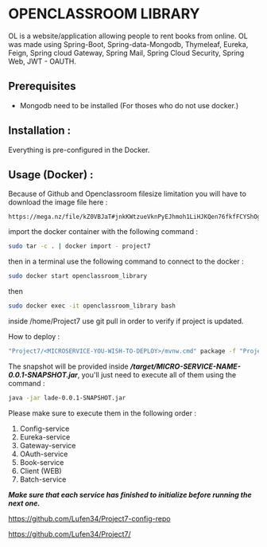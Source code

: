# OPENCLASSROOM LIBRARY

OL is a website/application allowing people to rent books from online. OL was made using Spring-Boot, Spring-data-Mongodb, Thymeleaf, Eureka, Feign, Spring cloud Gateway, Spring Mail, Spring Cloud Security, Spring Web, JWT - OAUTH.

## Prerequisites

* Mongodb need to be installed (For thoses who do not use docker.)

## Installation :

Everything is pre-configured in the Docker.

## Usage (Docker) :

Because of Github and Openclassroom filesize limitation you will have to download the image file here :

```
https://mega.nz/file/kZ0VBJaT#jnkKWtzueVknPyEJhmoh1LiHJKQen76fkfFCYShOgmY
```



import the docker container with the following command :

```bash
sudo tar -c . | docker import - project7
```



then in a terminal use the following command to connect to the docker :

```bash
sudo docker start openclassroom_library
```

then

```bash
sudo docker exec -it openclassroom_library bash
```

inside /home/Project7 use git pull in order to verify if project is updated.

How to deploy :

```bash
"Project7/<MICROSERVICE-YOU-WISH-TO-DEPLOY>/mvnw.cmd" package -f "Project7/<MICROSERVICE-YOU-WISH-TO-DEPLOY>/pom.xml"
```

The snapshot will be provided inside  ***/target/MICRO-SERVICE-NAME-0.0.1-SNAPSHOT.jar***, you'll just need to execute all of them using the command :

```bash
java -jar lade-0.0.1-SNAPSHOT.jar
```

Please make sure to execute them in the following order :

1. Config-service
2. Eureka-service
3. Gateway-service
4. OAuth-service
5. Book-service
6. Client (WEB)
7. Batch-service

***Make sure that each service has finished to initialize before running the next one.***

https://github.com/Lufen34/Project7-config-repo 

https://github.com/Lufen34/Project7/
